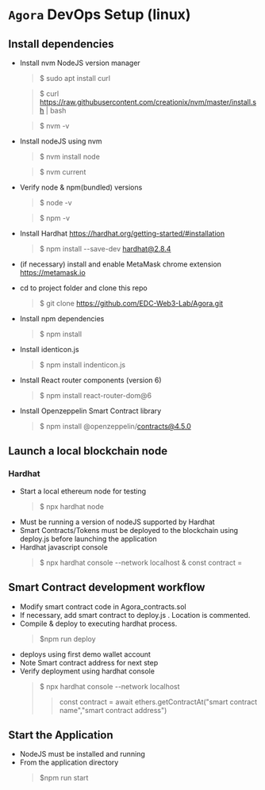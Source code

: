 # `Agora` DevOps Setup (linux)

## Install dependencies
- Install nvm   NodeJS version manager
    > $ sudo apt install curl 

    > $ curl https://raw.githubusercontent.com/creationix/nvm/master/install.sh | bash
    
    > $ nvm -v

- Install nodeJS using nvm
    > $ nvm install node

    > $ nvm current
- Verify node & npm(bundled) versions
    > $ node -v

    > $ npm -v
- Install Hardhat   https://hardhat.org/getting-started/#installation
    > $ npm install --save-dev hardhat@2.8.4

- (if necessary) install and enable MetaMask chrome extension https://metamask.io

- cd to project folder and clone this repo
    > $ git clone https://github.com/EDC-Web3-Lab/Agora.git

- Install npm dependencies 
    > $ npm install
- Install identicon.js
    > $ npm install indenticon.js
- Install React router components  (version 6)
    > $ npm install react-router-dom@6
- Install Openzeppelin Smart Contract library
    > $ npm install @openzeppelin/contracts@4.5.0

## Launch a local blockchain node
### Hardhat 
+ Start a local ethereum node for testing
    > $ npx hardhat node
+ Must be running a version of nodeJS supported by Hardhat
+ Smart Contracts/Tokens must be deployed to the blockchain using deploy.js before launching the application
+ Hardhat javascript console
    > $ npx hardhat console --network localhost
    >& const contract = 

## Smart Contract development workflow
+ Modify smart contract code in Agora_contracts.sol
+ If necessary, add smart contract to deploy.js . Location is commented.
+ Compile & deploy to executing hardhat process.
    > $npm run deploy
+ deploys using first demo wallet account 
+ Note Smart contract address for next step
+ Verify deployment using hardhat console
  > $ npx hardhat console --network localhost
  >>const contract = await ethers.getContractAt("smart contract name","smart contract address")

 
## Start the Application
+ NodeJS must be installed and running
+ From the application directory
    > $npm run start

